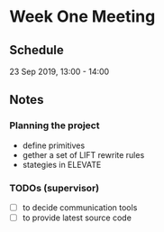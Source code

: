 # Week One Meeting

## Schedule
23 Sep 2019, 13:00 - 14:00

## Notes
### Planning the project
* define primitives
* gether a set of LIFT rewrite rules
* stategies in ELEVATE

### TODOs (supervisor)
* [ ] to decide communication tools 
* [ ] to provide latest source code
